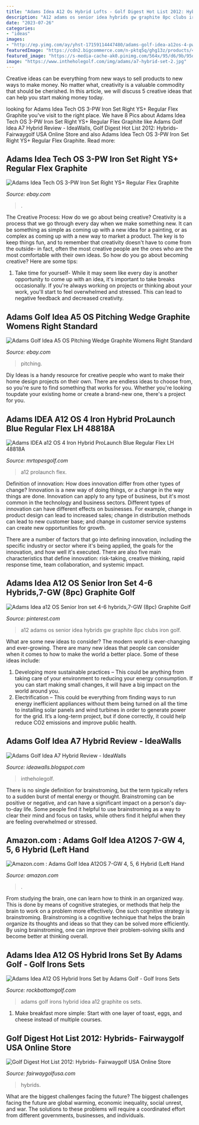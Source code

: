```yaml
---
title: "Adams Idea A12 Os Hybrid Lofts - Golf Digest Hot List 2012: Hybrids- Fairwaygolf Usa Online Store"
description: "A12 adams os senior idea hybrids gw graphite 8pc clubs iron golf"
date: "2023-07-26"
categories:
- "ideas"
images:
- "http://ep.yimg.com/ay/yhst-17159114447480/adams-golf-idea-a12os-4-pw-gw-hybrid-irons-graphite-56.gif"
featuredImage: "https://cdn2.bigcommerce.com/n-pktq5q/ghg13z/products/44032/images/988281/48818a-adams-idea-a12-os-4-iron-hybrid-prolaunch-blue-regular-flex-lh-48818a__71633.1544639638.1280.1280.jpg?c=2"
featured_image: "https://s-media-cache-ak0.pinimg.com/564x/95/d6/9b/95d69b4bfc2a004775e18d23c7554fe2.jpg"
image: "https://www.intheholegolf.com/img/adams/a7-hybrid-set-2.jpg"
---
```



Creative ideas can be everything from new ways to sell products to new ways to make money. No matter what, creativity is a valuable commodity that should be cherished. In this article, we will discuss 5 creative ideas that can help you start making money today.

	

		
looking for Adams Idea Tech OS 3-PW Iron Set Right YS+ Regular Flex Graphite you've visit to the right place. We have 8 Pics about Adams Idea Tech OS 3-PW Iron Set Right YS+ Regular Flex Graphite like Adams Golf Idea A7 Hybrid Review - IdeaWalls, Golf Digest Hot List 2012: Hybrids- Fairwaygolf USA Online Store and also Adams Idea Tech OS 3-PW Iron Set Right YS+ Regular Flex Graphite. Read more:
		
    
## Adams Idea Tech OS 3-PW Iron Set Right YS+ Regular Flex Graphite

<img loading=lazy src="https://i.ebayimg.com/images/g/xAAAAOSw-5pe1Qxj/s-l640.jpg" onerror="this.onerror=null;this.src='https://tse4.mm.bing.net/th?id=OIP.XZOWHcGY0oTtO1FtZMCgeAHaE8&amp;pid=15.1';" alt="Adams Idea Tech OS 3-PW Iron Set Right YS+ Regular Flex Graphite">

_Source: ebay.com_

>. 

	

The Creative Process: How do we go about being creative?
Creativity is a process that we go through every day when we make something new. It can be something as simple as coming up with a new idea for a painting, or as complex as coming up with a new way to market a product. The key is to keep things fun, and to remember that creativity doesn't have to come from the outside- in fact, often the most creative people are the ones who are the most comfortable with their own ideas. So how do you go about becoming creative? Here are some tips: 
1) Take time for yourself- While it may seem like every day is another opportunity to come up with an idea, it's important to take breaks occasionally. If you're always working on projects or thinking about your work, you'll start to feel overwhelmed and stressed. This can lead to negative feedback and decreased creativity.

    
## Adams Golf Idea A5 OS Pitching Wedge Graphite Womens Right Standard

<img loading=lazy src="https://i.ebayimg.com/images/g/TcEAAOSwCB1dhiT~/s-l300.jpg" onerror="this.onerror=null;this.src='https://tse2.mm.bing.net/th?id=OIP.rC38sdGNOfBMuJDwItKhFwAAAA&amp;pid=15.1';" alt="Adams Golf Idea A5 OS Pitching Wedge Graphite Womens Right Standard">

_Source: ebay.com_

>pitching. 

	

Diy Ideas is a handy resource for creative people who want to make their home design projects on their own. There are endless ideas to choose from, so you're sure to find something that works for you. Whether you're looking toupdate your existing home or create a brand-new one, there's a project for you.

    
## Adams IDEA A12 OS 4 Iron Hybrid ProLaunch Blue Regular Flex LH 48818A

<img loading=lazy src="https://cdn2.bigcommerce.com/n-pktq5q/ghg13z/products/44032/images/988281/48818a-adams-idea-a12-os-4-iron-hybrid-prolaunch-blue-regular-flex-lh-48818a__71633.1544639638.1280.1280.jpg?c=2" onerror="this.onerror=null;this.src='https://tse4.mm.bing.net/th?id=OIP.8FR_eTJ1ZTeasRFRQoQCOAHaHa&amp;pid=15.1';" alt="Adams IDEA a12 OS 4 Iron Hybrid ProLaunch Blue Regular Flex LH 48818A">

_Source: mrtopesgolf.com_

>a12 prolaunch flex. 

	

Definition of innovation: How does innovation differ from other types of change?
Innovation is a new way of doing things, or a change in the way things are done. Innovation can apply to any type of business, but it's most common in the technology and business sectors.
Different types of innovation can have different effects on businesses. For example, change in product design can lead to increased sales; change in distribution methods can lead to new customer base; and change in customer service systems can create new opportunities for growth.

There are a number of factors that go into defining innovation, including the specific industry or sector where it's being applied, the goals for the innovation, and how well it's executed. There are also five main characteristics that define innovation: risk-taking, creative thinking, rapid response time, team collaboration, and systemic impact.

    
## Adams Idea A12 OS Senior Iron Set 4-6 Hybrids,7-GW (8pc) Graphite Golf

<img loading=lazy src="https://s-media-cache-ak0.pinimg.com/564x/95/d6/9b/95d69b4bfc2a004775e18d23c7554fe2.jpg" onerror="this.onerror=null;this.src='https://tse4.mm.bing.net/th?id=OIP.y1SPqUn4xTtE2GPC1M0nZQHaGP&amp;pid=15.1';" alt="Adams Idea a12 OS Senior Iron set 4-6 hybrids,7-GW (8pc) Graphite Golf">

_Source: pinterest.com_

>a12 adams os senior idea hybrids gw graphite 8pc clubs iron golf. 

	

What are some new ideas to consider?
The modern world is ever-changing and ever-growing. There are many new ideas that people can consider when it comes to how to make the world a better place. Some of these ideas include: 
1. Developing more sustainable practices – This could be anything from taking care of your environment to reducing your energy consumption. If you can start making small changes, it will have a big impact on the world around you. 
2. Electrification – This could be everything from finding ways to run energy inefficient appliances without them being turned on all the time to installing solar panels and wind turbines in order to generate power for the grid. It’s a long-term project, but if done correctly, it could help reduce CO2 emissions and improve public health. 

    
## Adams Golf Idea A7 Hybrid Review - IdeaWalls

<img loading=lazy src="https://www.intheholegolf.com/img/adams/a7-hybrid-set-2.jpg" onerror="this.onerror=null;this.src='https://tse1.mm.bing.net/th?id=OIP.TRgiFlKBNf2XG6mXJoNpIAAAAA&amp;pid=15.1';" alt="Adams Golf Idea A7 Hybrid Review - IdeaWalls">

_Source: ideawalls.blogspot.com_

>intheholegolf. 

	

There is no single definition for brainstroming, but the term typically refers to a sudden burst of mental energy or thought. Brainstroming can be positive or negative, and can have a significant impact on a person's day-to-day life. Some people find it helpful to use brainstroming as a way to clear their mind and focus on tasks, while others find it helpful when they are feeling overwhelmed or stressed.

    
## Amazon.com : Adams Golf Idea A12OS 7-GW 4, 5, 6 Hybrid (Left Hand

<img loading=lazy src="https://images-na.ssl-images-amazon.com/images/I/6141ag0IrfL._AC_SX679_.jpg" onerror="this.onerror=null;this.src='https://tse2.mm.bing.net/th?id=OIP.PXTH4tPg3-ae53gxxo58WgHaKH&amp;pid=15.1';" alt="Amazon.com : Adams Golf Idea A12OS 7-GW 4, 5, 6 Hybrid (Left Hand">

_Source: amazon.com_

>. 

	

From studying the brain, one can learn how to think in an organized way. This is done by means of cognitive strategies, or methods that help the brain to work on a problem more effectively. One such cognitive strategy is brainstroming. Brainstroming is a cognitive technique that helps the brain organize its thoughts and ideas so that they can be solved more efficiently. By using brainstroming, one can improve their problem-solving skills and become better at thinking overall.

    
## Adams Idea A12 OS Hybrid Irons Set By Adams Golf - Golf Irons Sets

<img loading=lazy src="http://ep.yimg.com/ay/yhst-17159114447480/adams-golf-idea-a12os-4-pw-gw-hybrid-irons-graphite-56.gif" onerror="this.onerror=null;this.src='https://tse2.mm.bing.net/th?id=OIP.xzeLwR_9twC4It0d__oISwHaJx&amp;pid=15.1';" alt="Adams Idea A12 OS Hybrid Irons Set by Adams Golf - Golf Irons Sets">

_Source: rockbottomgolf.com_

>adams golf irons hybrid idea a12 graphite os sets. 

	

1. Make breakfast more simple: Start with one layer of toast, eggs, and cheese instead of multiple courses. 

    
## Golf Digest Hot List 2012: Hybrids- Fairwaygolf USA Online Store

<img loading=lazy src="http://www.fairwaygolfusa.com/images/Adams/Golf Clubs/Hybrids/166.jpg" onerror="this.onerror=null;this.src='https://tse3.mm.bing.net/th?id=OIP.eytbAnDDI5S6Ztl5Pd_2lQHaHa&amp;pid=15.1';" alt="Golf Digest Hot List 2012: Hybrids- Fairwaygolf USA Online Store">

_Source: fairwaygolfusa.com_

>hybrids. 

	

What are the biggest challenges facing the future?
The biggest challenges facing the future are global warming, economic inequality, social unrest, and war. The solutions to these problems will require a coordinated effort from different governments, businesses, and individuals.

